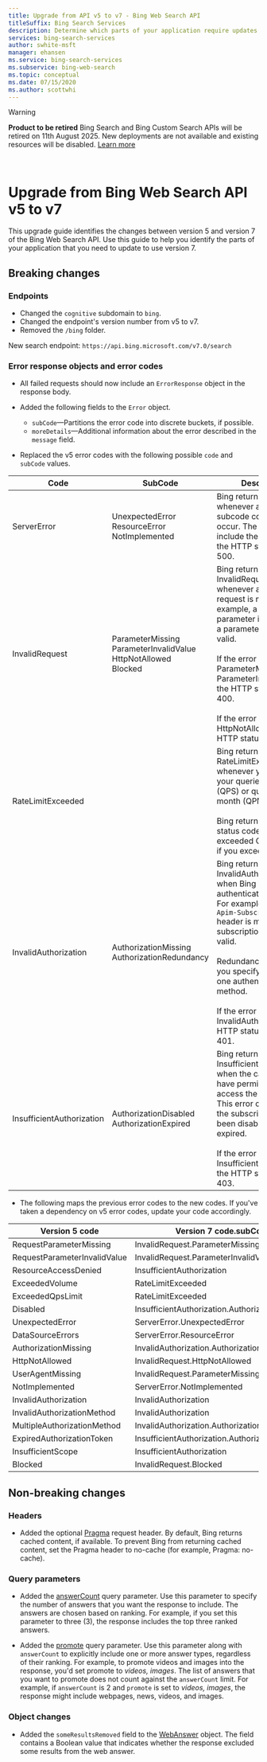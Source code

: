 ```yaml
---
title: Upgrade from API v5 to v7 - Bing Web Search API
titleSuffix: Bing Search Services
description: Determine which parts of your application require updates to use the Bing Web Search v7 APIs.
services: bing-search-services
author: swhite-msft
manager: ehansen
ms.service: bing-search-services
ms.subservice: bing-web-search
ms.topic: conceptual
ms.date: 07/15/2020
ms.author: scottwhi
---
```

> [!WARNING] 
> **Product to be retired** Bing Search and Bing Custom Search APIs will be retired on 11th August 2025. 
> New deployments are not available and existing resources will be disabled. [Learn more](https://aka.ms/BingAPIsRetirement)
<br/>


# Upgrade from Bing Web Search API v5 to v7

This upgrade guide identifies the changes between version 5 and version 7 of the Bing Web Search API. Use this guide to help you identify the parts of your application that you need to update to use version 7.

## Breaking changes

### Endpoints

- Changed the `cognitive` subdomain to `bing`. 
- Changed the endpoint's version number from v5 to v7.
- Removed the `/bing` folder.

New search endpoint: `https://api.bing.microsoft.com/v7.0/search`


### Error response objects and error codes

- All failed requests should now include an `ErrorResponse` object in the response body.

- Added the following fields to the `Error` object.  
  - `subCode`&mdash;Partitions the error code into discrete buckets, if possible.
  - `moreDetails`&mdash;Additional information about the error described in the `message` field.


- Replaced the v5 error codes with the following possible `code` and `subCode` values.

|Code|SubCode|Description
|-|-|-
|ServerError|UnexpectedError<br/>ResourceError<br/>NotImplemented|Bing returns ServerError whenever any of the subcode conditions occur. The response will include these errors if the HTTP status code is 500.
|InvalidRequest|ParameterMissing<br/>ParameterInvalidValue<br/>HttpNotAllowed<br/>Blocked|Bing returns InvalidRequest whenever any part of the request is not valid. For example, a required parameter is missing or a parameter value is not valid.<br/><br/>If the error is ParameterMissing or ParameterInvalidValue, the HTTP status code is 400.<br/><br/>If the error is HttpNotAllowed, the HTTP status code 410.
|RateLimitExceeded||Bing returns RateLimitExceeded whenever you exceed your queries per second (QPS) or queries per month (QPM) quota.<br/><br/>Bing returns HTTP status code 429 if you exceeded QPS and 403 if you exceeded QPM.
|InvalidAuthorization|AuthorizationMissing<br/>AuthorizationRedundancy|Bing returns InvalidAuthorization when Bing cannot authenticate the caller. For example, the `Ocp-Apim-Subscription-Key` header is missing or the subscription key is not valid.<br/><br/>Redundancy occurs if you specify more than one authentication method.<br/><br/>If the error is InvalidAuthorization, the HTTP status code is 401.
|InsufficientAuthorization|AuthorizationDisabled<br/>AuthorizationExpired|Bing returns InsufficientAuthorization when the caller does not have permissions to access the resource. This error can occur if the subscription key has been disabled or has expired. <br/><br/>If the error is InsufficientAuthorization, the HTTP status code is 403.

- The following maps the previous error codes to the new codes. If you've taken a dependency on v5 error codes, update your code accordingly.

|Version 5 code|Version 7 code.subCode
|-|-
|RequestParameterMissing|InvalidRequest.ParameterMissing
RequestParameterInvalidValue|InvalidRequest.ParameterInvalidValue
ResourceAccessDenied|InsufficientAuthorization
ExceededVolume|RateLimitExceeded
ExceededQpsLimit|RateLimitExceeded
Disabled|InsufficientAuthorization.AuthorizationDisabled
UnexpectedError|ServerError.UnexpectedError
DataSourceErrors|ServerError.ResourceError
AuthorizationMissing|InvalidAuthorization.AuthorizationMissing
HttpNotAllowed|InvalidRequest.HttpNotAllowed
UserAgentMissing|InvalidRequest.ParameterMissing
NotImplemented|ServerError.NotImplemented
InvalidAuthorization|InvalidAuthorization
InvalidAuthorizationMethod|InvalidAuthorization
MultipleAuthorizationMethod|InvalidAuthorization.AuthorizationRedundancy
ExpiredAuthorizationToken|InsufficientAuthorization.AuthorizationExpired
InsufficientScope|InsufficientAuthorization
Blocked|InvalidRequest.Blocked


## Non-breaking changes  

### Headers

- Added the optional [Pragma](reference/headers.md#pragma) request header. By default, Bing returns cached content, if available. To prevent Bing from returning cached content, set the Pragma header to no-cache (for example, Pragma: no-cache).

### Query parameters

- Added the [answerCount](reference/query-parameters.md#answercount) query parameter. Use this parameter to specify the number of answers that you want the response to include. The answers are chosen based on ranking. For example, if you set this parameter to three (3), the response includes the top three ranked answers.  

- Added the [promote](reference/query-parameters.md#promote) query parameter. Use this parameter along with `answerCount` to explicitly include one or more answer types, regardless of their ranking. For example, to promote videos and images into the response, you'd set promote to *videos, images*. The list of answers that you want to promote does not count against the `answerCount` limit. For example, if `answerCount` is 2 and `promote` is set to *videos, images*, the response might include webpages, news, videos, and images.

### Object changes

- Added the `someResultsRemoved` field to the [WebAnswer](reference/response-objects.md#webanswer) object. The field contains a Boolean value that indicates whether the response excluded some results from the web answer.  
